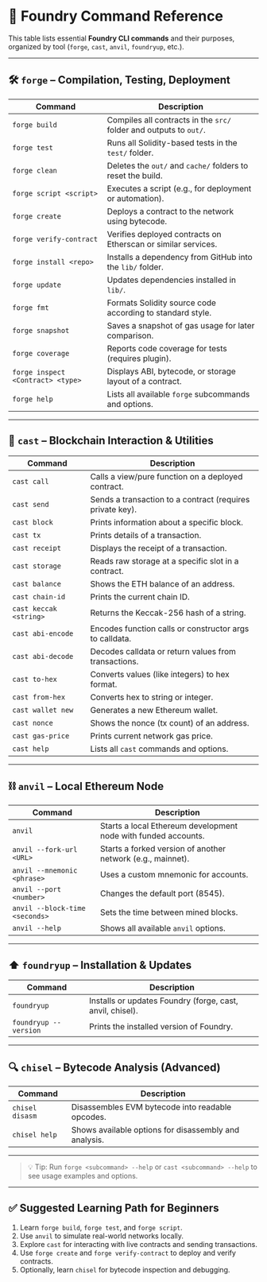 # 📘 Foundry Command Reference

This table lists essential **Foundry CLI commands** and their purposes, organized by tool (`forge`, `cast`, `anvil`, `foundryup`, etc.).

---

## 🛠️ `forge` – Compilation, Testing, Deployment

| Command | Description |
|--------|-------------|
| `forge build` | Compiles all contracts in the `src/` folder and outputs to `out/`. |
| `forge test` | Runs all Solidity-based tests in the `test/` folder. |
| `forge clean` | Deletes the `out/` and `cache/` folders to reset the build. |
| `forge script <script>` | Executes a script (e.g., for deployment or automation). |
| `forge create` | Deploys a contract to the network using bytecode. |
| `forge verify-contract` | Verifies deployed contracts on Etherscan or similar services. |
| `forge install <repo>` | Installs a dependency from GitHub into the `lib/` folder. |
| `forge update` | Updates dependencies installed in `lib/`. |
| `forge fmt` | Formats Solidity source code according to standard style. |
| `forge snapshot` | Saves a snapshot of gas usage for later comparison. |
| `forge coverage` | Reports code coverage for tests (requires plugin). |
| `forge inspect <Contract> <type>` | Displays ABI, bytecode, or storage layout of a contract. |
| `forge help` | Lists all available `forge` subcommands and options. |

---

## 🔗 `cast` – Blockchain Interaction & Utilities

| Command | Description |
|--------|-------------|
| `cast call` | Calls a view/pure function on a deployed contract. |
| `cast send` | Sends a transaction to a contract (requires private key). |
| `cast block` | Prints information about a specific block. |
| `cast tx` | Prints details of a transaction. |
| `cast receipt` | Displays the receipt of a transaction. |
| `cast storage` | Reads raw storage at a specific slot in a contract. |
| `cast balance` | Shows the ETH balance of an address. |
| `cast chain-id` | Prints the current chain ID. |
| `cast keccak <string>` | Returns the Keccak-256 hash of a string. |
| `cast abi-encode` | Encodes function calls or constructor args to calldata. |
| `cast abi-decode` | Decodes calldata or return values from transactions. |
| `cast to-hex` | Converts values (like integers) to hex format. |
| `cast from-hex` | Converts hex to string or integer. |
| `cast wallet new` | Generates a new Ethereum wallet. |
| `cast nonce` | Shows the nonce (tx count) of an address. |
| `cast gas-price` | Prints current network gas price. |
| `cast help` | Lists all `cast` commands and options. |

---

## ⛓️ `anvil` – Local Ethereum Node

| Command | Description |
|--------|-------------|
| `anvil` | Starts a local Ethereum development node with funded accounts. |
| `anvil --fork-url <URL>` | Starts a forked version of another network (e.g., mainnet). |
| `anvil --mnemonic <phrase>` | Uses a custom mnemonic for accounts. |
| `anvil --port <number>` | Changes the default port (8545). |
| `anvil --block-time <seconds>` | Sets the time between mined blocks. |
| `anvil --help` | Shows all available `anvil` options. |

---

## ⬆️ `foundryup` – Installation & Updates

| Command | Description |
|--------|-------------|
| `foundryup` | Installs or updates Foundry (forge, cast, anvil, chisel). |
| `foundryup --version` | Prints the installed version of Foundry. |

---

## 🔍 `chisel` – Bytecode Analysis (Advanced)

| Command | Description |
|--------|-------------|
| `chisel disasm` | Disassembles EVM bytecode into readable opcodes. |
| `chisel help` | Shows available options for disassembly and analysis. |

---

> 💡 Tip: Run `forge <subcommand> --help` or `cast <subcommand> --help` to see usage examples and options.

---

## ✅ Suggested Learning Path for Beginners

1. Learn `forge build`, `forge test`, and `forge script`.
2. Use `anvil` to simulate real-world networks locally.
3. Explore `cast` for interacting with live contracts and sending transactions.
4. Use `forge create` and `forge verify-contract` to deploy and verify contracts.
5. Optionally, learn `chisel` for bytecode inspection and debugging.


